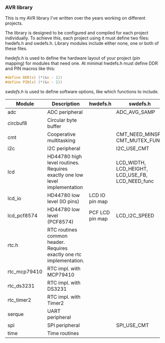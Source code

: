 ### AVR library

This is my AVR library I've written over the years working on different projects.

The library is designed to be configured and compiled for each project individually.
To achieve this, each project using it must define two files: hwdefs.h and swdefs.h.
Library modules include either none, one or both of these files.

*hwdefs.h* is used to define the hardware layout of your project (pin mapping)
for modules that need one. At minimal hwdefs.h must define DDR and PIN macros like this:

```c
#define DDR(x) (*(&x - 1))
#define PIN(x) (*(&x - 2))
```

*swdefs.h* is used to define software options, like which functions to include.

Module|Description|hwdefs.h|swdefs.h
------|-----------|--------|--------
adc          | ADC peripheral | | ADC_AVG_SAMP
circbuf8     | Circular byte buffer | |
cmt          | Cooperative multitasking | | CMT_NEED_MINSP, CMT_MUTEX_FUNC
i2c          | I2C peripheral | | I2C_USE_CMT
lcd          | HD44780 high level routines. Requires exactly one low level implementation | | LCD_WIDTH, LCD_HEIGHT, LCD_USE_FB, LCD_NEED_func
lcd_io       | HD44780 low level (IO pins) | LCD IO pin map |
lcd_pcf8574  | HD44780 low level (PCF8574) | PCF LCD pin map | LCD_I2C_SPEED
rtc.h        | RTC routines common header. Requires exactly one rtc implementation. | |
rtc_mcp79410 | RTC impl. with MCP79410 | |
rtc_ds3231   | RTC impl. with DS3231 | |
rtc_timer2   | RTC impl. with Timer2 | |
serque       | UART peripheral | |
spi          | SPI peripheral | | SPI_USE_CMT
time         | Time routines | |
